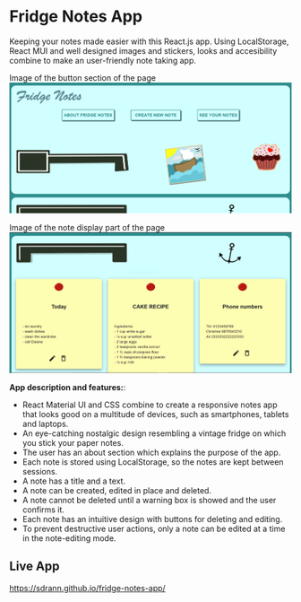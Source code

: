 # Fridge Notes App

Keeping your notes made easier with this React.js app. 
Using LocalStorage, React MUI and well designed images and stickers, looks and accesibility combine to make an user-friendly note taking app.

Image of the button section of the page
![PROJECT IMAGE 1](fridge-notes2.PNG)

Image of the note display part of the page
![PROJECT IMAGE 1](fridge-notes.PNG)

**App description and features:**: 
- React Material UI and CSS combine to create a responsive notes app that looks good on a multitude of devices, such as smartphones, tablets and laptops. 
- An eye-catching nostalgic design resembling a vintage fridge on which you stick your paper notes.
- The user has an about section which explains the purpose of the app.
- Each note is stored using LocalStorage, so the notes are kept between sessions.
- A note has a title and a text.
- A note can be created, edited in place and deleted.
- A note cannot be deleted until a warning box is showed and the user confirms it. 
- Each note has an intuitive design with buttons for deleting and editing.
- To prevent destructive user actions, only a note can be edited at a time in the note-editing mode. 
  
## Live App
https://sdrann.github.io/fridge-notes-app/
